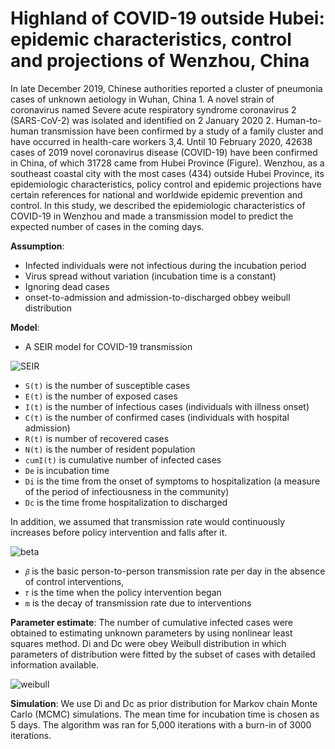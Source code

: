 # Highland of COVID-19 outside Hubei: epidemic characteristics, control and projections of Wenzhou, China

In late December 2019, Chinese authorities reported a cluster of pneumonia cases of unknown aetiology in Wuhan, China 1. A novel strain of coronavirus named Severe acute respiratory syndrome coronavirus 2 (SARS-CoV-2) was isolated and identified on 2 January 2020 2. Human-to-human transmission have been confirmed by a study of a family cluster and have occurred in health-care workers 3,4. Until 10 February 2020, 42638 cases of 2019 novel coronavirus disease (COVID-19) have been confirmed in China, of which 31728 came from Hubei Province (Figure). Wenzhou, as a southeast coastal city with the most cases (434) outside Hubei Province, its epidemiologic characteristics, policy control and epidemic projections have certain references for national and worldwide epidemic prevention and control. In this study, we described the epidemiologic characteristics of COVID-19 in Wenzhou and made a transmission model to predict the expected number of cases in the coming days.

__Assumption__:

* Infected individuals were not infectious during the incubation period
* Virus spread without variation (incubation time is a constant)
* Ignoring dead cases
* onset-to-admission and admission-to-discharged obbey weibull distribution

__Model__: 
* A SEIR model for COVID-19 transmission
 
![SEIR](https://github.com/ZhangBuDiu/WZ_COVID-19/tree/master/images/SEIR.jpg)


* `S(t)` is the number of susceptible cases
* `E(t)` is the number of exposed cases
* `I(t)` is the number of infectious cases (individuals with illness onset)
* `C(t)` is the number of confirmed cases (individuals with hospital admission)
* `R(t)` is number of recovered cases
* `N(t)` is the number of resident population
* `cumI(t)` is cumulative number of infected cases
* `De` is incubation time
* `Di` is the time from the onset of symptoms to hospitalization (a measure of the period of infectiousness in the community)
* `Dc` is the time frome hospitalization to discharged

In addition, we assumed that transmission rate would continuously increases before policy intervention and falls after it.

![beta](https://github.com/ZhangBuDiu/WZ_COVID-19/tree/master/images/beta.jpg)

* `𝛽` is the basic person-to-person transmission rate per day in the absence of control interventions,
* `𝜏` is the time when the policy intervention began
* `m` is the decay of transmission rate due to interventions

__Parameter estimate__:
The number of cumulative infected cases were obtained to estimating unknown parameters by using nonlinear least squares method. 
Di and Dc were obey Weibull distribution in which parameters of distribution were fitted by the subset of cases with detailed information available. 

![weibull](https://github.com/ZhangBuDiu/WZ_COVID-19/tree/master/images/weibull.jpg)

__Simulation__:
We use Di and Dc as prior distribution for Markov chain Monte Carlo (MCMC) simulations. The mean time for incubation time is chosen as 5 days. The algorithm was ran for 5,000 iterations with a burn-in of 3000 iterations.

